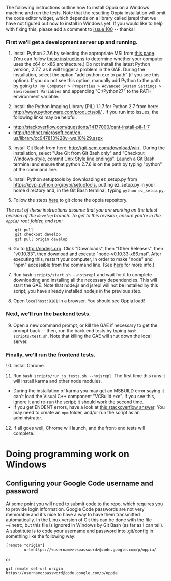 The following instructions outline how to install Oppia on a Windows machine and run the tests. Note that the resulting Oppia installation will omit the code editor widget, which depends on a library called jsrepl that we have not figured out how to install in Windows yet. If you would like to help with fixing this, please add a comment to [issue 100](https://code.google.com/p/oppia/issues/detail?id=100) -- thanks!

### First we'll get a development server up and running. ###

1. Install Python 2.7.6 by selecting the appropriate MSI from [this page](https://www.python.org/download/releases/2.7.6/). (You can follow [these instructions](http://support.microsoft.com/kb/827218) to determine whether your computer uses the x64 or x86 architecture.) Do not install the latest Python version, 2.7.7, as it will trigger a problem in the GAE. During the installation, select the option "add python.exe to path" (if you see this option). If you do not see this option, manually add Python to the path by going to `
My Computer > Properties > Advanced System Settings > Environment Variables` and appending "C:\Python27" to the PATH environment variable.

2. Install the Python Imaging Library (PIL) 1.1.7 for Python 2.7 from here: http://www.pythonware.com/products/pil/ . If you run into issues, the following links may be helpful:
  * http://stackoverflow.com/questions/14177000/cant-install-pil-1-7
  * http://technet.microsoft.com/en-us/library/cc947813%28v=ws.10%29.aspx

3. Install Git Bash from here: http://git-scm.com/download/win . During the installation, select "Use Git from Git Bash only" and "Checkout Windows-style, commit Unix Style line endings". Launch a Git Bash terminal and ensure that python 2.7.6 is on the path by typing "python" at the command line.

4. Install Python setuptools by downloading ez\_setup.py from https://pypi.python.org/pypi/setuptools, putting ez\_setup.py in your home directory and, in the Git Bash terminal, typing `python ez_setup.py`.

5. Follow the steps [here](https://code.google.com/p/oppia/source/checkout) to git clone the oppia repository.

_The rest of these instructions assume that you are working on the latest revision of the `develop` branch. To get to this revision, ensure you're in the `oppia/` root folder, and run:_

```
    git pull
    git checkout develop
    git pull origin develop
```

6. Go to http://nodejs.org. Click "Downloads", then "Other Releases", then "v0.10.33", then download and execute "node-v0.10.33-x86.msi". After executing this, restart your computer, in order to make "node" and "npm" accessible from the command line. (See [here](http://blueashes.com/2011/web-development/install-nodejs-on-windows/) for more info.)

7. Run `bash scripts/start.sh --nojsrepl` and wait for it to complete downloading and installing all the necessary dependencies. This will start the GAE. Note that node.js and jsrepl will not be installed by this script; you have already installed nodejs in the previous step.

8. Open `localhost:8181` in a browser. You should see Oppia load!

### Next, we'll run the backend tests. ###

9. Open a new command prompt, or kill the GAE if necessary to get the prompt back -- then, run the back end tests by typing `bash scripts/test.sh`. Note that killing the GAE will shut down the local server.

### Finally, we'll run the frontend tests. ###

10. Install Chrome.

11. Run `bash scripts/run_js_tests.sh --nojsrepl`. The first time this runs it will install karma and other node modules.
  * During the installation of karma you may get an MSBUILD error saying it can't load the Visual C++ component "VCBuild.exe". If you see this, ignore it and re-run the script; it should work the second time.
  * If you get ENOENT errors, have a look at [this stackoverflow answer](http://stackoverflow.com/questions/25093276/node-js-windows-error-enoent-stat-c-users-rt-appdata-roaming-npm). You may need to create an `npm` folder, and/or run the script as an administrator.

12. If all goes well, Chrome will launch, and the front-end tests will complete.

# Doing programming work on Windows #

## Configuring your Google Code username and password ##

At some point you will need to submit code to the repo, which requires you to provide login information. Google Code passwords are not very memorable and it's nice to have a way to have them transmitted automatically. In the Linux version of Git this can be done with the file ~/.netrc, but this file is ignored in Windows by Git Bash (as far as I can tell). A substitute is to code your username and password into .git/config in something like the following way:

```
[remote "origin"]
        url=https://<username>:<password>@code.google.com/p/oppia/
```

or

```
git remote set-url origin https://username:password@code.google.com/p/oppia

```